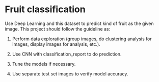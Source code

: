 # Fruit classification 

Use Deep Learning and this dataset to predict kind of fruit as the given image. This project should follow the guideline as:

1. Perform data exploration (group images, do clustering analysis for images, display images for analysis, etc.).

2. Use CNN with classification_report to do prediction.

3. Tune the models if necessary.

4. Use separate test set images to verify model accuracy.
